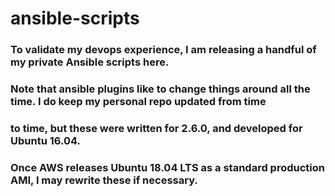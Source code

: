 # ansible-scripts

### To validate my devops experience, I am releasing a handful of my private Ansible scripts here.
### Note that ansible plugins like to change things around all the time. I do keep my personal repo updated from time
### to time, but these were written for 2.6.0, and developed for Ubuntu 16.04.

### Once AWS releases Ubuntu 18.04 LTS as a standard production AMI, I may rewrite these if necessary.
